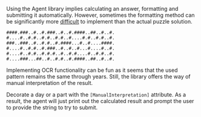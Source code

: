 Using the Agent library implies calculating an answer, formatting and submitting it automatically. However, sometimes the formatting method can be significantly more [difficult](https://www.reddit.com/r/adventofcode/comments/zhl2wl/2022_day_10_part_2_entering_the_answer_for_part_2/) to implement than the actual puzzle solution.

```plain
####.###..#..#.###..#..#.####..##..#..#.
#....#..#.#..#.#..#.#..#....#.#..#.#..#.
###..###..#..#.#..#.####...#..#....####.
#....#..#.#..#.###..#..#..#...#....#..#.
#....#..#.#..#.#.#..#..#.#....#..#.#..#.
#....###...##..#..#.#..#.####..##..#..#.
```

Implementing OCR functionality can be fun as it seems that the used pattern remains the same through years. Still, the library offers the way of manual interpretation of the result.

Decorate a day or a part with the `[ManualInterpretation]` attribute. As a result, the agent will just print out the calculated result and prompt the user to provide the string to try to submit.
